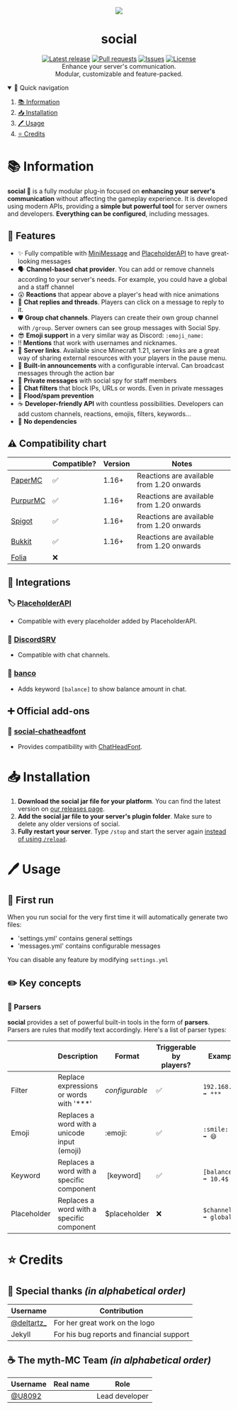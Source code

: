 <div align="center">
  <p>
    <img src="https://assets.mythmc.ovh/social/logo-small.png">
    <h1>social</h1>
    <a href="https://github.com/myth-MC/social/releases/latest"><img src="https://img.shields.io/github/v/release/myth-MC/social" alt="Latest release" /></a>
    <a href="https://github.com/myth-MC/social/pulls"><img src="https://img.shields.io/github/issues-pr/myth-MC/social" alt="Pull requests" /></a>
    <a href="https://github.com/myth-MC/social/issues"><img src="https://img.shields.io/github/issues/myth-MC/social" alt="Issues" /></a>
    <a href="https://github.com/myth-MC/social/blob/main/LICENSE"><img src="https://img.shields.io/badge/license-GPL--3.0-blue.svg" alt="License" /></a>
    <br>
    Enhance your server's communication.
    <br>
    Modular, customizable and feature-packed.
  </p>
</div>

<details open="open">
  <summary>🧲 Quick navigation</summary>
  <ol>
    <li>
      <a href="#information">📚 Information</a>
    </li>
    <li>
      <a href="#installation">📥 Installation</a>
    </li>
    <li>
      <a href="#usage">🖊️ Usage</a>
    </li>
    <li>
      <a href="#credits">⭐️ Credits</a>
    </li>
  </ol>
</details>

<div id="information"></div>

# 📚 Information

**social 🦜** is a fully modular plug-in focused on **enhancing your server's communication** without affecting the gameplay experience. 
It is developed using modern APIs, providing a **simple but powerful tool** for server owners and developers. 
**Everything can be configured**, including messages.

## 🤔 Features

* ✨ Fully compatible with [MiniMessage](https://docs.advntr.dev/minimessage/index.html) and [PlaceholderAPI](https://wiki.placeholderapi.com) to have great-looking messages
* 🗣️ **Channel-based chat provider**. You can add or remove channels according to your server's needs. For example, you could have a global and a staff channel
* 😲 **Reactions** that appear above a player's head with nice animations
* 🧵 **Chat replies and threads**. Players can click on a message to reply to it.
* 🛡️ **Group chat channels**. Players can create their own group channel with `/group`. Server owners can see group messages with Social Spy.
* 😎 **Emoji support** in a very similar way as Discord: `:emoji_name:`
* ‼️ **Mentions** that work with usernames and nicknames.
* 🔗 **Server links**. Available since Minecraft 1.21, server links are a great way of sharing external resources with your players in the pause menu.
* 📢 **Built-in announcements** with a configurable interval. Can broadcast messages through the action bar
* 🤫 **Private messages** with social spy for staff members
* 🤬 **Chat filters** that block IPs, URLs or words. Even in private messages
* 🌊 **Flood/spam prevention**
* ☕️ **Developer-friendly API** with countless possibilities. Developers can add custom channels, reactions, emojis, filters, keywords...
* 👀 **No dependencies**

## ⚠️ Compatibility chart

|                                                         | Compatible? | Version | Notes                                        |
|---------------------------------------------------------|-------------|---------|----------------------------------------------|
| [PaperMC](https://papermc.io/)                          | ✅          | 1.16+   | Reactions are available from 1.20 onwards    |
| [PurpurMC](https://purpurmc.org/)                       | ✅          | 1.16+   | Reactions are available from 1.20 onwards    |
| [Spigot](https://www.spigotmc.org)                      | ✅          | 1.16+   | Reactions are available from 1.20 onwards    |
| [Bukkit](https://bukkit.org)                            | ✅          | 1.16+   | Reactions are available from 1.20 onwards    |
| [Folia](https://papermc.io/software/folia)              | ❌          |         |                                              |

## 🔌 Integrations

### 🏷️ [PlaceholderAPI](https://github.com/PlaceholderAPI/PlaceholderAPI)
- Compatible with every placeholder added by PlaceholderAPI.

### 💬 [DiscordSRV](https://github.com/DiscordSRV/DiscordSRV)
- Compatible with chat channels.

### 🐷 [banco](https://github.com/myth-MC/banco)
- Adds keyword `[balance]` to show balance amount in chat.

## ➕ Official add-ons

### 👤 [social-chatheadfont](https://github.com/myth-MC/social-chatheadfont-addon)
- Provides compatibility with [ChatHeadFont](https://github.com/OGminso/ChatHeadFont).

<div id="installation"></div>

# 📥 Installation

1. **Download the social jar file for your platform**. You can find the latest version on [our releases page](https://github.com/myth-MC/social/releases).
2. **Add the social jar file to your server's plugin folder**. Make sure to delete any older versions of social.
3. **Fully restart your server**. Type `/stop` and start the server again [instead of using `/reload`](https://madelinemiller.dev/blog/problem-with-reload/).

<div id="usage"></div>

# 🖊️ Usage

## 🔧 First run

When you run social for the very first time it will automatically generate two files:
* 'settings.yml' contains general settings
* 'messages.yml' contains configurable messages

You can disable any feature by modifying `settings.yml`

## ✏️ Key concepts
### 💬 Parsers
**social** provides a set of powerful built-in tools in the form of **parsers**. Parsers are rules that modify text accordingly. Here's a list of parser types:

|              | Description                                  | Format         | Triggerable by players? | Example                 |
|--------------|----------------------------------------------|----------------|-------------------------|-------------------------|
| Filter       | Replace expressions or words with '***'      | _configurable_ | ✅                      | `192.168.1.1 ➡️ ***`    |
| Emoji        | Replaces a word with a unicode input (emoji) | :emoji:        | ✅                      | `:smile:     ➡️ 😄`     |
| Keyword      | Replaces a word with a specific component    | [keyword]      | ✅                      | `[balance]   ➡️ 10.4$`  |
| Placeholder  | Replaces a word with a specific component    | $placeholder   | ❌                      | `$channel    ➡️ global` |

<div id="credits"></div>

# ⭐️ Credits

## 🫶 Special thanks _(in alphabetical order)_

| Username                                           | Contribution                              |
|----------------------------------------------------|-------------------------------------------|
| [@deltartz_](https://www.instagram.com/deltartz_/) | For her great work on the logo            |
| Jekyll                                             | For his bug reports and financial support |

## ☕️ The myth-MC Team _(in alphabetical order)_
| Username                           | Real name       | Role                 |
|------------------------------------|-----------------|----------------------|
| [@U8092](https://github.com/U8092) |                 | Lead developer       |
